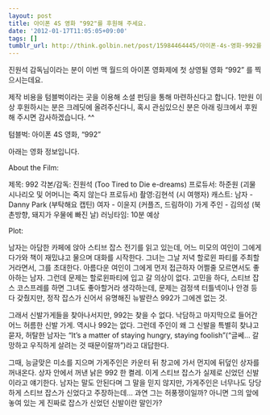 ```yaml
---
layout: post
title: 아이폰 4S 영화 "992"를 후원해 주세요.
date: '2012-01-17T11:05:05+09:00'
tags: []
tumblr_url: http://think.golbin.net/post/15984464445/아이폰-4s-영화-992를-후원해-주세요
---
```

진원석 감독님이라는 분이 이번 맥 월드의 아이폰 영화제에 첫 상영될 영화 “992” 를 찍으시는데요.

제작 비용을 텀블벅이라는 곳을 이용해 소셜 펀딩을 통해 마련하신다고 합니다. 1만원 이상 후원하시는 분은 크레딧에 올려주신다니, 혹시 관심있으신 분은 아래 링크에서 후원해 주시면 감사하겠습니다. ^^

텀블벅: 아이폰 4S 영화, “992”

아래는 영화 정보입니다.

About the Film:

제목: 992
각본/감독: 진원석 (Too Tired to Die e-dreams)
프로듀서: 하준원 (괴물 시나리오 및 어머니는 죽지 않는다 프로듀서)
촬영:김현석 (시 여행자)
캐스트: 남자 - Danny Park (부탁해요 캡틴)
여자 - 이윤지 (커플즈, 드림하이)
가게 주인 - 김의성 (북촌방향, 돼지가 우물에 빠진 날)
러닝타임: 10분 예상

Plot:

남자는 아담한 카페에 앉아 스티브 잡스 전기를 읽고 있는데, 어느 미모의 여인이 그에게 다가와 책이 재밌냐고 물으며 대화를 시작한다. 그녀는 그날 저녁 할로윈 파티를 주최할거라면서, 그를 초대한다. 아름다운 여인이 그에게 먼저 접근하자 어쩔줄 모르면서도 좋아하는 남자. 그런데 문제는 할로윈파티에 입고 갈 의상이 없다. 고민을 하다, 스티브 잡스 코스프레를 하면 그녀도 좋아할거라 생각하는데, 문제는 검정색 터틀넥이나 안경 등 다 갖췄지만, 정작 잡스가 신어서 유명해진 뉴발란스 992가 그에겐 없는 것.

그래서 신발가게들을 찾아나서지만, 992는 찾을 수 없다. 낙담하고 마지막으로 들어간 어느 허름한 신발 가게. 역시나 992는 없다. 그런데 주인이 왜 그 신발을 특별히 찾냐고 묻자, 허탈한 남자는 “It’s a matter of staying hungry, staying foolish”(“글쎄… 갈망하고 우직하게 살려는 것 때문이랄까”)라고 대답한다.

그때, 능글맞은 미소를 지으며 가게주인은 카운터 뒤 창고에 가서 먼지에 뒤덮인 상자를 꺼내온다. 상자 안에서 꺼낸 낡은 992 한 켤레. 이게 스티브 잡스가 실제로 신었던 신발이라고 얘기한다. 남자는 말도 안된다며 그 말을 믿지 않지만, 가게주인은 너무나도 당당하게 스티브 잡스가 신었다고 주장하는데… 과연 그는 허풍쟁이일까? 아니면 그의 앞에 놓여 있는 게 진짜로 잡스가 신었던 신발이란 말인가?

